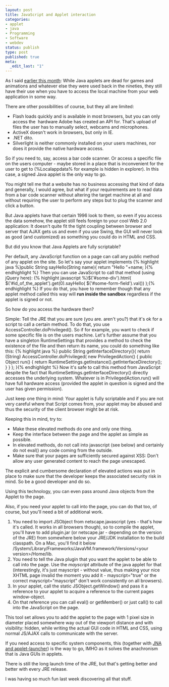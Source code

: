 ```yaml
---
layout: post
title: JavaScript and Applet interaction
categories:
- applet
- java
- Programming
- Software
- webdev
status: publish
type: post
published: true
meta:
  _edit_last: "1"
---
```

As I said <a href="/2009/04/this-months-find-jna-and-applet-launcher/">earlier this month</a>: While Java applets are dead for games and animations and whatever else they were used back in the nineties, they still have their use when you have to access the local machine from your web application in some way.

There are other possibilities of course, but they all are limited:
<ul>
	<li>Flash loads quickly and is available in most browsers, but you can only access the  hardware Adobe has created an API for. That's upload of files the user has to manually select, webcams and microphones.</li>
	<li>ActiveX doesn't work in browsers, but only in IE.</li>
	<li>.NET dito.</li>
	<li>Silverlight is neither commonly installed on your users machines, nor does it provide the native hardware access.</li>
</ul>
So if you need to, say, access a bar code scanner. Or access a specific file on the users computer - maybe stored in a place that is inconvenient for the user to get to (%Localappdata% for example is hidden in explorer). In this case, a signed Java applet is the only way to go.

You might tell me that a website has no business accessing that kind of data and generally, I would agree, but what if your requirements are to read data from a bar code scanner without altering the target machine at all and without requiring the user to perform any steps but to plug the scanner and click a button.

But Java applets have that certain 1996 look to them, so even if you access the data somehow, the applet still feels foreign to your cool Web 2.0 application: It doesn't quite fit the tight coupling between browser and server that AJAX gets us and even if you use Swing, the GUI will never look as good (and customized) as something you could do in HTML and CSS.

But did you know that Java Applets are fully scriptable?

Per default, any JavaScript function on a page can call any public method of any applet on the site. So let's say your applet implements
{% highlight java %}public String sayHello(String name){
    return "Hello "+name;
}{% endhighlight %}
Then you can use JavaScript to call that method (using jQuery here):
{% highlight javascript %}$('#some-div').html(
    $('#id_of_the_applet').get(0).sayHello(
        $('#some-form-field').val())
);{% endhighlight %}
If you do that, you have to remember though that any applet method called this way will <strong>run inside the sandbox</strong> regardless if the applet is signed or not.

So how do you access the hardware then?

Simple: Tell the JRE that you are sure (you are. aren't you?) that it's ok for a script to call a certain method. To do that, you use AccessController.doPrivileged(). So if for example, you want to check if some specific file is on the users machine. Let's further assume that you have a singleton RuntimeSettings that provides a method to check the existence of the file and then return its name, you could do something like this:
{% highlight java %}   public String getInterfaceDirectory(){
        return (String) AccessController.doPrivileged(
                new PrivilegedAction() {
                    public Object run() {
                        return RuntimeSettings.getInstance().getInterfaceDirectory();
                    }
                }
            );
    }{% endhighlight %}
Now it's safe to call this method from JavaScript despite the fact that RuntimeSettings.getInterfaceDirectory() directly accesses the underlying system. Whatever is in PrivilegedAction.run() will have full hardware access (provided the applet in question is signed and the user has given permission).

Just keep one thing in mind: Your applet is fully scriptable and if you are not very careful where that Script comes from, your applet may be abused and thus the security of the client browser might be at risk.

Keeping this in mind, try to:
<ul>
	<li>Make these elevated methods do one and only one thing.</li>
	<li>Keep the interface between the page and the applet as simple as possible.</li>
	<li>In elevated methods, do not call into javascript (see below) and certainly do not eval() any code coming from the outside.</li>
	<li>Make sure that your pages are sufficiently secured against XSS: Don't allow any user generated content to reach the page unescaped.</li>
</ul>
The explicit and cumbersome declaration of elevated actions was put in place to make sure that the developer keeps the associated security risk in mind. So be a good developer and do so.

Using this technology, you can even pass around Java objects from the Applet to the page.

Also, if you need your applet to call into the page, you can do that too, of course, but you'll need a bit of additional work.
<ol>
	<li>You need to import JSObject from netscape.javascript (yes - that's how it's called. It works in all browsers though), so to compile the applet, you'll have to add plugin.jar (or netscape.jar - depending on the version of the JRE) from somewhere below your JRE/JDK installation to the build classpath. On a Mac, you'll find it below /System/Library/Frameworks/JavaVM.framework/Versions/&lt;your version&gt;/Home/lib.</li>
	<li>You need to tell the Java plugin that you want the applet to be able to call into the page. Use the <em>mayscript</em> attribute of the java applet for that (interestingly, it's just mayscript - without value, thus making your nice XHTML page invalid the moment you add it - mayscript="true" or the correct mayscript="mayscript" don't work consistently on all browsers).</li>
	<li>In your applet, call the static JSObject.getWindow() and pass it a reference to your applet to acquire a reference to the current pages window-object.</li>
	<li>On that reference you can call eval() or getMember() or just call() to call into the JavaScript on the page.</li>
</ol>
This tool set allows you to add the applet to the page with 1 pixel size in diameter placed somewhere way out of the viewport distance and with visibility: hidden, while writing the actual GUI code in HTML and CSS, using normal JS/AJAX calls to communicate with the server.

If you need access to specific system components, this (together with <a href="/2009/04/this-months-find-jna-and-applet-launcher/">JNA and applet-launcher</a>) is the way to go, IMHO as it solves the anachronism that is Java GUIs in applets.

There is still the long launch time of the JRE, but that's getting better and better with every JRE release.

I was having so much fun last week discovering all that stuff.
